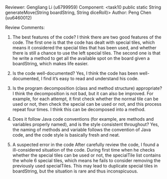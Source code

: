Reviewer: Gengliang Li (u6799959)
Component: <task10 public static String generateMove(String boardString, String diceRoll)>
Author: Peng Chen (uu6460012)

Review Comments:

1. The best features of the code?
I think there are two good features of the code. The first one is that the code has dealt with special tiles,
which means it considered the special tiles that has been used,
and whether there is still a chance to use the left special tiles.
The second one is that he write a method to get all the available spot on the board given a boardString,
which makes life easier.

2. Is the code well-documented?
Yes, I think the code has been well-documented, I find it’s easy to read and understand his code.

3. Is the program decomposition (class and method structure) appropriate?
I think the decomposition is not bad, but it can also be improved. For example, for each attempt,
it first check whether the normal tile can be used or not, then check the special can be used or not,
and this process repeat four times. I think this can be decomposed into a method.

4. Does it follow Java code conventions (for example, are methods and variables properly named),
and is the style consistent throughout?
Yes, the naming of methods and variable follows the convention of Java code, and the code style is basically fresh and neat.

5. A suspected error in the code
After carefully review the code, I found a ill-considered situation of the code.
During first time when he checks whether the special tiles can be used or not,
the specialTile list contains the whole 6 special tiles, which means he fails to consider
removing the previously used specialTiles. This may lead to duplicate special tiles in boardString,
but the situation is rare and thus inconspicuous.
